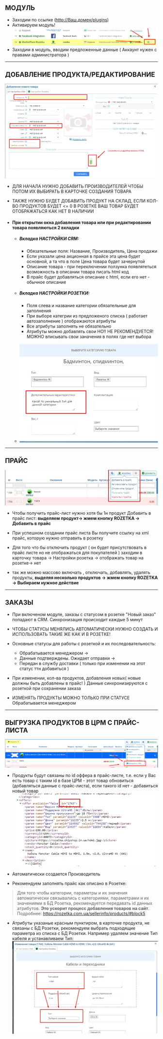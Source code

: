 
## МОДУЛЬ

- Заходим по ссылке (http://Ваш.домен/plugins)
- Активируем модуль!
	![](/img/module_on.jpg "active module")
- Заходим в модуль, вводим предложенные данные ( Аккаунт нужен с правами администратора )


---


## ДОБАВЛЕНИЕ ПРОДУКТА/РЕДАКТИРОВАНИЕ

![](/img/edit_product.jpg "edit product")

- ДЛЯ НАЧАЛА НУЖНО ДОБАВИТЬ ПРОИЗВОДИТЕЛЕЙ ЧТОБЫ ПОТОМ ИХ ВЫБИРАТЬ В КАРТОЧКЕ СОЗДАНИЯ ТОВАРА

- ТАКЖЕ НУЖНО БУДЕТ ДОБАВИТЬ ПРОДУКТ НА СКЛАД, ЕСЛИ КОЛ-ВО ПРОДУКТОВ БУДЕТ <= 0 В РОЗЕТКЕ ВАШ ТОВАР БУДЕТ ОТОБРАЖАТЬСЯ КАК НЕТ В НАЛИЧИИ

- #### При открытии окна добавления товара или при редактировании товара появляються 2 вкладки
	
	- ##### Вкладка НАСТРОЙКИ CRM:
		- Обязательные поля: Название, Производитель, Цена продажи
		- Если указали цена акционная в прайсе эта цена будет основной, а та что в поле Цена товара будет зачернутой
		- Описание товара - при переключении ползунка появлятеться возможность в описании товара писать html код
		- В прайс будет добавляться описание с html, если его нет - обычное описание

	- ##### Вкладка НАСТРОЙКИ РОЗЕТКИ:
		- Поля слева и название категории обязательные для заполнения
		- При выборе категрии из предложеного списка ( работает автозаполнение ) отображаются атрибуты
		- Все атрибуты заполнять не обязательно
		- Атрибуты можно добавлять свои НО!! НЕ РЕКОМЕНДУЕТСЯ! МОЖНО вписывать свои заначения в полях где нет выбора

	- ![](/img/attr_edit.jpg "edit attr")
		

---



## ПРАЙС

![](/img/price_list.jpg "price-list")
- Чтобы получить прайс-лист нужно хотя бы 1н продукт Добавить в прайс лист: **выделяем продукт-> жмем кнопку ROZETKA -> Добавить в прайс**

- При успешном создании прайс листа Вы получите ссылку на xml прайс, которую нужно отправить в розетку

- Для того что бы отключить продукт ( он будет присутствовать в прайс листе но не отображаться для покупателей ) заходим в карточку товара -> Настройки розетка -> отображать товар на розетке-> нет

- так же можно массово включать , отключать, добавлять, удалять продукты, **выделяя несколько продуктов -> жмем кнопку ROZETKA -> Выбираем нужное действие**



---

## ЗАКАЗЫ

- При включеном модуле, заказы с статусом в розетке "Новый заказ" попадают в CRM. 
	Cинхронизация происходит каждые 5 минут

- ЧТОБЫ СТАТУСЫ МЕНЯЛИСЬ АВТОМАТИЧЕСКИ НУЖНО СОЗДАТЬ И ИСПОЛЬЗОВАТЬ ТАКИЕ ЖЕ КАК И В РОЗЕТКЕ!

- Основные статусы для работы с розеткой и их последовательность: 
	- Обрабатывается менеджером -> 
	- Данные подтверждены. Ожидает отправки -> 
	- Передан в службу доставки ( только при изменении на этот статус ттн добавиться )

- При изменении, кол-ва продуктов, добавления новых( новые должны быть добавлены в прайс! ) Данные синхронизируются с розеткой при сохранении заказа

- ИЗМЕНЯТЬ ПРОДУКТЫ МОЖНО ТОЛЬКО ПРИ СТАТУСЕ Обрабатывается менеджером


---


## ВЫГРУЗКА ПРОДУКТОВ В ЦРМ С ПРАЙС-ЛИСТА

![](/img/upload_xml.png "upload product")

- Продукты будут связаны по id оффера в прайс-листе, т.е. если у Вас есть товар с таким id в базе ЦРМ - этот товар обновиться (добавляться данные с прайс-листа), если такого id нет - добавиться новый товар
	![](/img/offer_id.jpg "offer id")

- Автоматически создается Производитель
	
- Рекомендуем заполнять прайс как описано в Розетке:
>Для того чтобы категории, параметры и их значения автоматически связывались с категориями, параметрами и их значениями в БД Розетка, рекомендуется передавать id данных атрибутов. **Это ускорит процесс добавления товаров на сайт**.
Подробнее: https://rozetka.com.ua/sellerinfo/products/#block5

- Атрибуты указаные красным пунктиром, в карточке продукта, не связаны с БД Розетки, рекомендуем выбрать подходящие параметра из списка с БД Розетки. Например удаляем значение Тип кабеля и устанавливаем Тип:
![](/img/check_attr.jpg "check attr")
